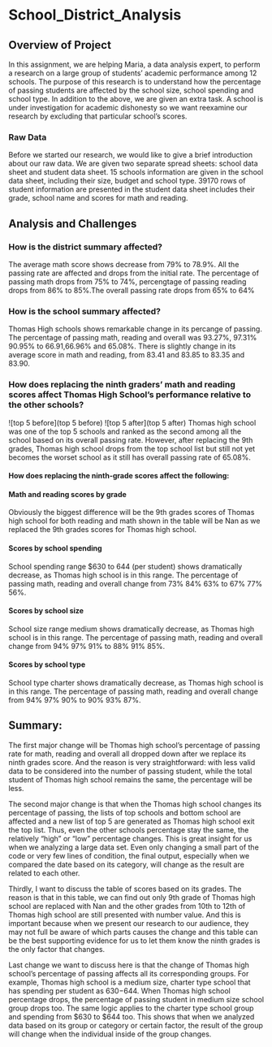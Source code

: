 # School_District_Analysis


## Overview of Project
In this assignment, we are helping Maria, a data analysis expert, to perform a research on a large group of students’ academic performance among 12 schools. The purpose of this research is to understand how the percentage of passing students are affected by the school size, school spending and school type. In addition to the above, we are given an extra task. A school is under investigation for academic dishonesty so we want reexamine our research by excluding that particular school’s scores. 

### Raw Data
Before we started our research, we would like to give a brief introduction about our raw data. We are given two separate spread sheets: school data sheet and student data sheet. 15 schools information are given in the school data sheet, including their size, budget and school type. 39170 rows of student information are presented in the student data sheet includes their grade, school name and scores for math and reading. 

## Analysis and Challenges
### How is the district summary affected?
The average math score shows decrease from 79% to 78.9%. All the passing rate are affected and drops from the initial rate. The percentage of passing math drops from 75% to 74%, percengtage of passing reading drops from 86% to 85%.The overall passing rate drops from 65% to 64%
### How is the school summary affected?
Thomas High schools shows remarkable change in its percange of passing. The percentage of passing math, reading and overall was 93.27%, 97.31% 90.95% to 66.91,66.96% and 65.08%. There is slightly change in its average score in math and reading, from 83.41 and 83.85 to 83.35 and 83.90.

### How does replacing the ninth graders’ math and reading scores affect Thomas High School’s performance relative to the other schools?
![top 5 before](top 5 before)
![top 5 after](top 5 after)
Thomas high school was one of the top 5 schools and ranked as the second among all the school based on its overall passing rate. However, after replacing the 9th grades, Thomas high school drops from the top school list but still not yet becomes the worset school as it still has overall passing rate of 65.08%. 

#### How does replacing the ninth-grade scores affect the following:

#### Math and reading scores by grade
Obviously the biggest difference will be the 9th grades scores of Thomas high school for both reading and math shown in the table will be Nan as we replaced the 9th grades scores for Thomas high school.

#### Scores by school spending
School spending range $630 to 644 (per student) shows dramatically decrease, as Thomas high school is in this range. The percentage of passing math, reading and overall change from 73% 84% 63% to 67% 77% 56%.

#### Scores by school size
School size range medium shows dramatically decrease, as Thomas high school is in this range. The percentage of passing math, reading and overall change from 94% 97% 91% to 88% 91% 85%.

#### Scores by school type
School type charter shows dramatically decrease, as Thomas high school is in this range. The percentage of passing math, reading and overall change from 94% 97% 90% to 90% 93% 87%.


## Summary: 

The first major change will be Thomas high school’s percentage of passing rate for math, reading and overall all dropped down after we replace its ninth grades score. And the reason is very straightforward: with less valid data to be considered into the number of passing student, while the total student of Thomas high school remains the same, the percentage will be less.

The second major change is that when the Thomas high school changes its percentage of passing, the lists of top schools and bottom school are affected and a new list of top 5 are generated as Thomas high school exit the top list. Thus, even the other schools percentage stay the same, the relatively “high” or “low” percentage changes. This is great insight for us when we analyzing a large data set. Even only changing a small part of the code or very few lines of condition, the final output, especially when we compared the date based on its category, will change as the result are related to each other. 

Thirdly, I want to discuss the table of scores based on its grades. The reason is that in this table, we can find out only 9th grade of Thomas high school are replaced with Nan and the other grades from 10th to 12th of Thomas high school are still presented with number value. And this is important because when we present our research to our audience, they may not full be aware of which parts causes the change and this table can be the best supporting evidence for us to let them know the ninth grades is the only factor that changes.

Last change we want to discuss here is that the change of Thomas high school’s percentage of passing affects all its corresponding groups. For example, Thomas high school is a medium size, charter type school that has spending per student as $630-$644. When Thomas high school percentage drops, the percentage of passing student in medium size school group drops too. The same logic applies to the charter type school group and spending from $630 to $644 too. This shows that when we analyzed data based on its group or category or certain factor, the result of the group will change when the individual inside of the group changes. 

